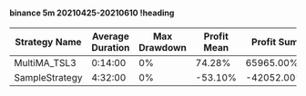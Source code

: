 #### binance 5m 20210425-20210610 !heading
| Strategy Name  | Average Duration | Max Drawdown | Profit Mean | Profit Sum | Profit Total | Trade Count | Win Rate |
| -------------- | ---------------- | ------------ | ----------- | ---------- | ------------ | ----------- | -------- |
| MultiMA_TSL3   | 0:14:00          | 0%           | 74.28%      | 65965.00%  | 26107.00%    | 888         | 71.06%   |
| SampleStrategy | 4:32:00          | 0%           | -53.10%     | -42052.00% | -6110.00%    | 792         | 81.94%   |
